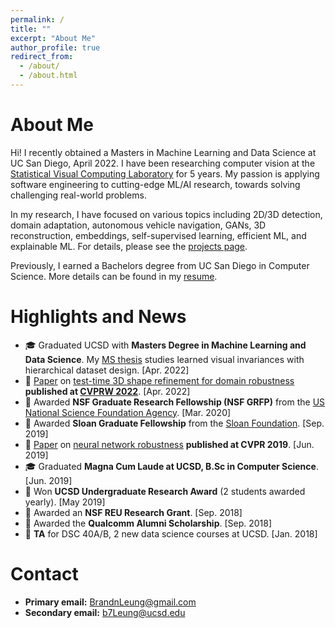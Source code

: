 ```yaml
---
permalink: /
title: ""
excerpt: "About Me"
author_profile: true
redirect_from: 
  - /about/
  - /about.html
---
```


About Me
======
Hi! I recently obtained a Masters in Machine Learning and Data Science at UC San Diego, April 2022. I have been researching computer vision at the [Statistical Visual Computing Laboratory](http://www.svcl.ucsd.edu/) for 5 years. My passion is applying software engineering to cutting-edge ML/AI research, towards solving challenging real-world problems. 

In my research, I have focused on various topics including 2D/3D detection, domain adaptation, autonomous vehicle navigation, GANs, 3D reconstruction, embeddings, self-supervised learning, efficient ML, and explainable ML. For details, please see the [projects page](https://b7leung.github.io/projects/).

Previously, I earned a Bachelors degree from UC San Diego in Computer Science. More details can be found in my [resume](https://b7leung.github.io/files/Resume_Brandon_Leung.pdf).

Highlights and News
======
  *  🎓 Graduated UCSD with **Masters Degree in Machine Learning and Data Science**. My [MS thesis](http://www.svcl.ucsd.edu/projects/3d_odds/Brandon_Leung_MS_Thesis.pdf) studies learned visual invariances with hierarchical dataset design. [Apr. 2022]
  *  📜 [Paper](http://www.svcl.ucsd.edu/projects/OOWL/CVPRW2022_REFINE/REFINE.pdf) on [test-time 3D shape refinement for domain robustness](https://b7leung.github.io/projects/2_3d-reconstruction-refinement/) **published at [CVPRW 2022](https://sites.google.com/view/l3d-ivu/)**. [Apr. 2022]
  *  🎉 Awarded **NSF Graduate Research Fellowship (NSF GRFP)** from the [US National Science Foundation Agency](https://www.nsfgrfp.org/). [Mar. 2020]
  *  🎉 Awarded **Sloan Graduate Fellowship** from the [Sloan Foundation](https://sloan.org/). [Sep. 2019]
  *  📜 [Paper](https://openaccess.thecvf.com/content_CVPR_2019/papers/Ho_Catastrophic_Childs_Play_Easy_to_Perform_Hard_to_Defend_Adversarial_CVPR_2019_paper.pdf) on [neural network robustness](https://b7leung.github.io/projects/drone-flight-dataset/) **published at CVPR 2019**. [Jun. 2019]
  *  🎓 Graduated **Magna Cum Laude at UCSD, B.Sc in Computer Science**. [Jun. 2019] 
  *  🎉 Won **UCSD Undergraduate Research Award** (2 students awarded yearly). [May 2019]
  *  🎉 Awarded an **NSF REU Research Grant**. [Sep. 2018]
  *  🎉 Awarded the **Qualcomm Alumni Scholarship**. [Sep. 2018]
  *  🏫 **TA** for DSC 40A/B, 2 new data science courses at UCSD. [Jan. 2018]

Contact
======
  *  **Primary email:** BrandnLeung@gmail.com
  *  **Secondary email:** b7Leung@ucsd.edu

